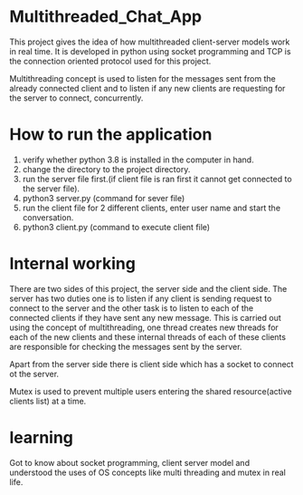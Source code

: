 # Multithreaded_Chat_App
This project gives the idea of how multithreaded client-server models work in real time.
It is developed in python using socket programming and TCP is the connection oriented protocol used for this project.

Multithreading concept is used to listen for the messages sent from the already connected client and to listen if any new clients are requesting for the server to connect, concurrently.

# How to run the application
1. verify whether python 3.8 is installed in the computer in hand.
2. change the directory to the project directory.
3. run the server file first.(if client file is ran first it cannot get connected to the server file).
4. python3 server.py  (command for sever file)
5. run the client file for 2 different clients, enter user name and start the conversation.
6. python3 client.py    (command to execute client file)

# Internal working
There are two sides of this project, the server side and the client side. The server has two duties one is to listen if any client is sending request to connect to the server and the other task is to listen to each of the connected clients if they have sent any new message. This is carried out using the concept of multithreading, one thread creates new threads for each of the new clients and these internal threads of each of these clients are responsible for checking the messages sent by the server.

Apart from the server side there is client side which has a socket to connect ot the server.

Mutex is used to prevent multiple users entering the shared resource(active clients list) at a time.

# learning 
Got to know about socket programming, client server model and understood the uses of OS concepts like multi threading and mutex in real life.
